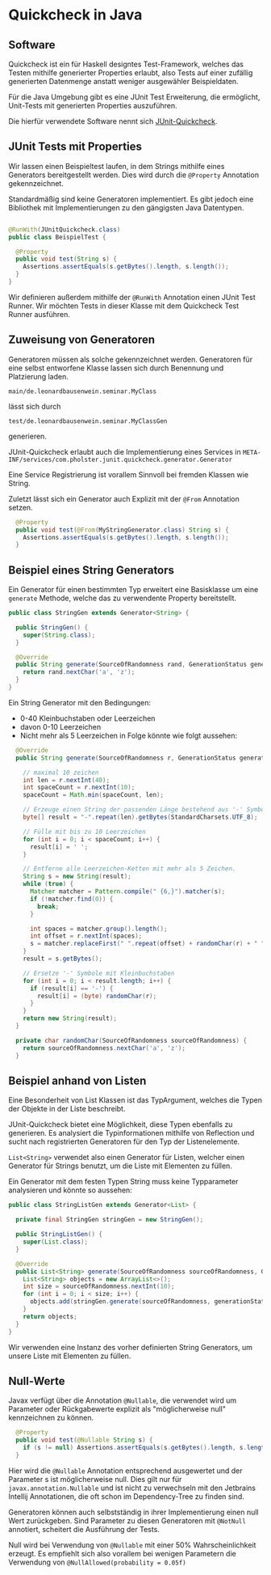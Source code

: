 # Quickcheck in Java

## Software

Quickcheck ist ein für Haskell designtes Test-Framework, welches das Testen mithilfe
generierter Properties erlaubt, also Tests auf einer zufällig generierten Datenmenge
anstatt weniger ausgewähler Beispieldaten.

Für die Java Umgebung gibt es eine JUnit Test Erweiterung, die ermöglicht,
Unit-Tests mit generierten Properties auszuführen.

Die hierfür verwendete Software nennt
sich [JUnit-Quickcheck](https://pholser.github.io/junit-quickcheck/site/1.0/index.html).

## JUnit Tests mit Properties

Wir lassen einen Beispieltest laufen, in dem Strings mithilfe eines Generators
bereitgestellt werden. Dies wird durch die `@Property` Annotation gekennzeichnet.

Standardmäßig sind keine Generatoren implementiert. Es gibt jedoch eine Bibliothek
mit Implementierungen zu den gängigsten Java Datentypen.

```Java

@RunWith(JUnitQuickcheck.class)
public class BeispielTest {

  @Property
  public void test(String s) {
    Assertions.assertEquals(s.getBytes().length, s.length());
  }
}
```

Wir definieren außerdem mithilfe der `@RunWith` Annotation einen JUnit Test Runner.
Wir möchten Tests in dieser Klasse mit dem Quickcheck Test Runner ausführen.

## Zuweisung von Generatoren

Generatoren müssen als solche gekennzeichnet werden.
Generatoren für eine selbst entworfene Klasse lassen sich durch Benennung und Platzierung laden.

`main/de.leonardbausenwein.seminar.MyClass`

lässt sich durch

`test/de.leonardbausenwein.seminar.MyClassGen`

generieren.

JUnit-Quickcheck erlaubt auch die Implementierung eines Services
in `META-INF/services/com.pholster.junit.quickcheck.generator.Generator`

Eine Service Registrierung ist vorallem Sinnvoll bei fremden Klassen wie String.

Zuletzt lässt sich ein Generator auch Explizit mit der `@From` Annotation setzen.

```Java
  @Property
  public void test(@From(MyStringGenerator.class) String s) {
    Assertions.assertEquals(s.getBytes().length, s.length());
  }
```

## Beispiel eines String Generators

Ein Generator für einen bestimmten Typ erweitert eine Basisklasse
um eine `generate` Methode, welche das zu verwendente Property bereitstellt.
```Java
public class StringGen extends Generator<String> {

  public StringGen() {
    super(String.class);
  }

  @Override
  public String generate(SourceOfRandomness rand, GenerationStatus generationStatus) {
    return rand.nextChar('a', 'z');
  }
}
```

Ein String Generator mit den Bedingungen:
- 0-40 Kleinbuchstaben oder Leerzeichen
- davon 0-10 Leerzeichen
- Nicht mehr als 5 Leerzeichen in Folge
könnte wie folgt aussehen:

```Java
  @Override
  public String generate(SourceOfRandomness r, GenerationStatus generationStatus) {

    // maximal 10 zeichen
    int len = r.nextInt(40);
    int spaceCount = r.nextInt(10);
    spaceCount = Math.min(spaceCount, len);

    // Erzeuge einen String der passenden Länge bestehend aus '-' Symbolen.
    byte[] result = "-".repeat(len).getBytes(StandardCharsets.UTF_8);

    // Fülle mit bis zu 10 Leerzeichen
    for (int i = 0; i < spaceCount; i++) {
      result[i] = ' ';
    }

    // Entferne alle Leerzeichen-Ketten mit mehr als 5 Zeichen.
    String s = new String(result);
    while (true) {
      Matcher matcher = Pattern.compile(" {6,}").matcher(s);
      if (!matcher.find(0)) {
        break;
      }

      int spaces = matcher.group().length();
      int offset = r.nextInt(spaces);
      s = matcher.replaceFirst(" ".repeat(offset) + randomChar(r) + " ".repeat(spaces - offset - 1));
    }
    result = s.getBytes();

    // Ersetze '-' Symbole mit Kleinbuchstaben
    for (int i = 0; i < result.length; i++) {
      if (result[i] == '-') {
        result[i] = (byte) randomChar(r);
      }
    }
    return new String(result);
  }

  private char randomChar(SourceOfRandomness sourceOfRandomness) {
    return sourceOfRandomness.nextChar('a', 'z');
  }
```

## Beispiel anhand von Listen

Eine Besonderheit von List Klassen ist das TypArgument, welches die Typen der Objekte in der
Liste beschreibt.

JUnit-Quickcheck bietet eine Möglichkeit, diese Typen ebenfalls zu generieren.
Es analysiert die Typinformationen mithilfe von Reflection und sucht nach registrierten
Generatoren für den Typ der Listenelemente.

`List<String>` verwendet also einen Generator für Listen, welcher einen Generator für Strings
benutzt, um die Liste mit Elementen zu füllen.

Ein Generator mit dem festen Typen String muss keine Typparameter analysieren und könnte so aussehen:
```Java
public class StringListGen extends Generator<List> {

  private final StringGen stringGen = new StringGen();

  public StringListGen() {
    super(List.class);
  }

  @Override
  public List<String> generate(SourceOfRandomness sourceOfRandomness, GenerationStatus generationStatus) {
    List<String> objects = new ArrayList<>();
    int size = sourceOfRandomness.nextInt(10);
    for (int i = 0; i < size; i++) {
      objects.add(stringGen.generate(sourceOfRandomness, generationStatus));
    }
    return objects;
  }
}
```

Wir verwenden eine Instanz des vorher definierten String Generators, um unsere Liste mit Elementen zu füllen.

## Null-Werte

Javax verfügt über die Annotation `@Nullable`, die verwendet wird um Parameter oder
Rückgabewerte explizit als "möglicherweise null" kennzeichnen zu können.

```Java
  @Property
  public void test(@Nullable String s) {
    if (s != null) Assertions.assertEquals(s.getBytes().length, s.length());
  }
```
Hier wird die `@Nullable` Annotation entsprechend ausgewertet und der Parameter s ist möglicherweise null.
Dies gilt nur für `javax.annotation.Nullable` und ist nicht zu verwechseln mit den Jetbrains Intellij Annotationen,
die oft schon im Dependency-Tree zu finden sind.

Generatoren können auch selbstständig in ihrer Implementierung einen null Wert zurückgeben.
Sind Parameter zu diesen Generatoren mit `@NotNull` annotiert, scheitert die Ausführung der Tests.

Null wird bei Verwendung von `@Nullable` mit einer 50% Wahrscheinlichkeit erzeugt.
Es empfiehlt sich also vorallem bei wenigen Parametern die Verwendung von
`@NullAllowed(probability = 0.05f)`